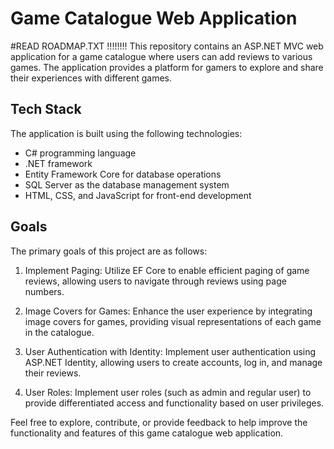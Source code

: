 # Game Catalogue Web Application
#READ ROADMAP.TXT !!!!!!!!
This repository contains an ASP.NET MVC web application for a game catalogue where users can add reviews to various games. The application provides a platform for gamers to explore and share their experiences with different games.

## Tech Stack

The application is built using the following technologies:

- C# programming language
- .NET framework
- Entity Framework Core for database operations
- SQL Server as the database management system
- HTML, CSS, and JavaScript for front-end development

## Goals

The primary goals of this project are as follows:

1. Implement Paging: Utilize EF Core to enable efficient paging of game reviews, allowing users to navigate through reviews using page numbers.

2. Image Covers for Games: Enhance the user experience by integrating image covers for games, providing visual representations of each game in the catalogue.

3. User Authentication with Identity: Implement user authentication using ASP.NET Identity, allowing users to create accounts, log in, and manage their reviews.

4. User Roles: Implement user roles (such as admin and regular user) to provide differentiated access and functionality based on user privileges.

Feel free to explore, contribute, or provide feedback to help improve the functionality and features of this game catalogue web application.

